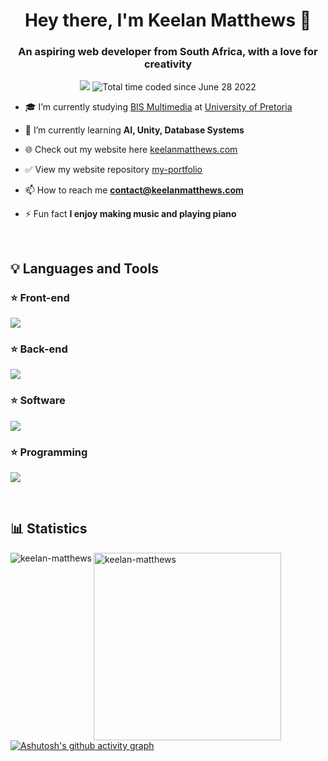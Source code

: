 <h1 align="center">Hey there, I'm Keelan Matthews 👋</h1>
<h3 align="center">An aspiring web developer from South Africa, with a love for creativity</h3>

<p align="center">
  <img src="https://komarev.com/ghpvc/?username=Keelan-Matthews&style=flat" />
  <img src="https://wakatime.com/badge/user/2054cf19-1354-44bd-9f51-400121e8cb2d.svg?style=flat" alt="Total time coded since June 28 2022" />
</p>

- 🎓 I’m currently studying [BIS Multimedia](https://www.up.ac.za/information-science/article/1821932/bis-multimedia) at [University of Pretoria](https://www.up.ac.za/)

- 🌱 I’m currently learning **AI, Unity, Database Systems**

- 🌐 Check out my website here [keelanmatthews.com](https://keelanmatthews.com)

- ✅ View my website repository [my-portfolio](https://github.com/Keelan-Matthews/my-portfolio)

- 📫 How to reach me **contact@keelanmatthews.com**

- ⚡ Fun fact **I enjoy making music and playing piano**

<br />

## 💡 Languages and Tools

### ⭐ Front-end
<p align="left">
  <a href="https://skillicons.dev">
    <img src="https://skillicons.dev/icons?i=html,css,bootstrap,sass,react,vue,nextjs,jquery,angular" />
  </a>
</p>

### ⭐ Back-end
<p align="left">
  <a href="https://skillicons.dev">
    <img src="https://skillicons.dev/icons?i=nodejs,express,php,mongodb,mysql,django,postgres,regex" />
  </a>
</p>

### ⭐ Software
<p align="left">
  <a href="https://skillicons.dev">
    <img src="https://skillicons.dev/icons?i=figma,ai,ps,blender,vscode,idea,netlify,unity" />
  </a>
</p>

### ⭐ Programming
<p align="left">
  <a href="https://skillicons.dev">
    <img src="https://skillicons.dev/icons?i=js,ts,cpp,cs,java,git,python" />
  </a>
</p>

<br />

<!--## 📘 My top open source projects

<!-- Repo info cards - https://github.com/anuraghazra/github-readme-stats -->
<!-- Small repo cards (fork) - https://github.com/DenverCoder1/github-readme-stats -->
<!--<p align="left">
  <a href="https://github.com/Keelan-Matthews/calendar-application">
    <img width="275" src="https://denvercoder1-github-readme-stats.vercel.app/api/pin/?username=Keelan-Matthews&repo=calendar-application&theme=none&bg_color=191c21&title_color=2C76D9&text_color=C9D1D2&icon_color=2C76D9&hide_border=true&show_icons=false" alt="calendar-application">
  </a>
  <a href="https://github.com/Keelan-Matthews/news-website">
    <img width="275" src="https://denvercoder1-github-readme-stats.vercel.app/api/pin/?username=Keelan-Matthews&repo=news-website&theme=none&bg_color=191c21&title_color=2C76D9&text_color=C9D1D2&icon_color=2C76D9&hide_border=true&show_icons=false" alt="news-website">
  </a>
  <a href="https://github.com/Keelan-Matthews/xml-assignments">
    <img width="275" src="https://denvercoder1-github-readme-stats.vercel.app/api/pin/?username=Keelan-Matthews&repo=xml-assignments&theme=none&bg_color=191c21&title_color=2C76D9&text_color=C9D1D2&icon_color=2C76D9&hide_border=true&show_icons=false" alt="xml-assignments">
  </a>
  <a href="https://github.com/Keelan-Matthews/portfolio-website">
    <img width="275" src="https://denvercoder1-github-readme-stats.vercel.app/api/pin/?username=Keelan-Matthews&repo=portfolio-website&theme=none&bg_color=191c21&title_color=2C76D9&text_color=C9D1D2&icon_color=2C76D9&hide_border=true&show_icons=false" alt="portfolio-website">
  </a>
  <a href="https://github.com/Keelan-Matthews/alexi-yacht-portfolio">
    <img width="275" src="https://denvercoder1-github-readme-stats.vercel.app/api/pin/?username=Keelan-Matthews&repo=alexi-yacht-portfolio&theme=none&bg_color=191c21&title_color=2C76D9&text_color=C9D1D2&icon_color=2C76D9&hide_border=true&show_icons=false" alt="alexi-yacht-portfolio">
  </a>
  <a href="https://github.com/Keelan-Matthews/java-assignments">
    <img width="275" src="https://denvercoder1-github-readme-stats.vercel.app/api/pin/?username=Keelan-Matthews&repo=java-assignments&theme=none&bg_color=191c21&title_color=2C76D9&text_color=C9D1D2&icon_color=2C76D9&hide_border=true&show_icons=false" alt="java-assignments">
  </a>
</p>

<p align="left">
  <a href="https://github.com/Keelan-Matthews?tab=repositories&sort=stargazers"><img alt="All Repositories" title="All Repositories" src="https://custom-icon-badges.herokuapp.com/badge/-All%20Repos-2962FF?style=for-the-badge&logoColor=white&logo=repo"/></a>
</p>

<br /> -->

## 📊 Statistics
<img align="left" src="https://github-readme-streak-stats.herokuapp.com?user=Keelan-Matthews&hide_border=true&background=191C21&ring=2C76D9&fire=2C76D9&sideNums=C9D1D2&currStreakNum=C9D1D2&currStreakLabel=C9D1D2&dates=C9D1D2&sideLabels=C9D1D2" alt="keelan-matthews" />

&nbsp;<img align="left" width="300" src="https://github-readme-stats.vercel.app/api/top-langs?username=keelan-matthews&show_icons=true&theme=none&bg_color=191c21&text_color=C9D1D2&hide_border=true&locale=en&langs_count=8&hide=Makefile,CMake,C,Sass&layout=compact" alt="keelan-matthews" />

<br/><br/><br/><br/><br/><br/><br/>

<!--<p><a href="https://github.com/ashutosh00710/github-readme-activity-graph"><img alt="Keelan Matthews' Activity Graph" src="https://denvercoder1-activity-graph.herokuapp.com/graph/?username=Keelan-Matthews&bg_color=191c21&color=C9D1D2&line=2C76D9&point=FFFFFF&hide_border=true" /></a></p>-->

[![Ashutosh's github activity graph](https://github-readme-activity-graph.vercel.app/graph?username=Keelan-Matthews&bg_color=191c21&color=C9D1D2&line=2C76D9&point=FFFFFF&hide_border=true)](https://github.com/ashutosh00710/github-readme-activity-graph)
